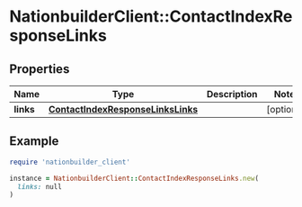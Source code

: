 # NationbuilderClient::ContactIndexResponseLinks

## Properties

| Name | Type | Description | Notes |
| ---- | ---- | ----------- | ----- |
| **links** | [**ContactIndexResponseLinksLinks**](ContactIndexResponseLinksLinks.md) |  | [optional] |

## Example

```ruby
require 'nationbuilder_client'

instance = NationbuilderClient::ContactIndexResponseLinks.new(
  links: null
)
```

